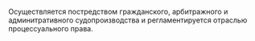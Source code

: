 Осуществляется постредством гражданского, арбитражного и админитративного судопроизводства и регламентируется отраслью процессуального права.
